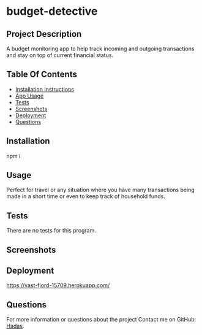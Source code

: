 # budget-detective

## Project Description

A budget monitoring app to help track incoming and outgoing transactions and stay on top of current financial status.

## Table Of Contents

- [Installation Instructions](#installation)
- [App Usage](#usage)
- [Tests](#tests)
- [Screenshots](#screenshots)
- [Deployment](#deployment)
- [Questions](#questions)

## Installation

npm i

## Usage

Perfect for travel or any situation where you have many transactions being made in a short time or even to keep track of household funds.

## Tests

There are no tests for this program.

## Screenshots

## Deployment

https://vast-fjord-15709.herokuapp.com/

## Questions

For more information or questions about the project
Contact me on GitHub: [Hadas](https://github.com/hadasss/).
